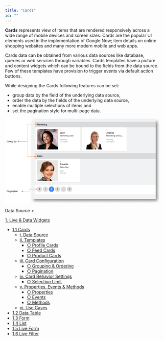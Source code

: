 ```yaml
---
title: "Cards"
id: ""
---
```


**Cards** represents view of items that are rendered responsively across a wide range of mobile devices and screen sizes. Cards are the popular UI elements used in the implementation of Google Now; item details on online shopping websites and many more modern mobile and web apps.

Cards data can be obtained from various data sources like database, queries or web services through variables. Cards templates have a picture and content widgets which can be bound to the fields from the data source. Few of these templates have provision to trigger events via default action buttons.

While designing the Cards following features can be set:

- group data by the field of the underlying data source,
- order the data by the fields of the underlying data source,
- enable multiple selections of items and
- set the pagination style for multi-page data.

[![](../../../../assets/cards_overview.png)](../../../../assets/cards_overview.png)

Data Source >

[1\. Live & Data Widgets](/learn/app-development/widgets/widget-library/#data-live)

- [1.1 Cards](/learn/app-development/widgets/datalive/cards/)
    - [i. Data Source](/learn/app-development/widgets/datalive/cards/cards-data-source/)
    - [ii. Templates](/learn/app-development/widgets/datalive/cards/cards-templates/)
        - [○ Profile Cards](/learn/app-development/widgets/datalive/cards/cards-templates/#profile)
        - [○ Feed Cards](/learn/app-development/widgets/datalive/cards/cards-templates/#feed)
        - [○ Product Cards](/learn/app-development/widgets/datalive/cards/cards-templates/#product)
    - [iii. Card Configuration](/learn/app-development/widgets/datalive/cards/card-configuration/)
        - [○ Grouping & Ordering](/learn/app-development/widgets/datalive/cards/card-configuration/#grouping-ordering)
        - [○ Pagination](/learn/app-development/widgets/datalive/cards/card-configuration/#pagin)
    - [iv. Card Behavior Settings](/learn/app-development/widgets/datalive/cards/card-behavior-settings/)
        - [○ Selection Limit](/learn/app-development/widgets/datalive/cards/card-behavior-settings/#selection)
    - [v. Properties, Events & Methods](/learn/app-development/widgets/datalive/cards/cards-properties-events-methods/)
        - [○ Properties](/learn/app-development/widgets/datalive/cards/cards-properties-events-methods/#properties)
        - [○ Events](/learn/app-development/widgets/datalive/cards/cards-properties-events-methods/#events)
        - [○ Methods](/learn/app-development/widgets/datalive/cards/cards-properties-events-methods/#methods)
    - [vi. Use Cases](/learn/app-development/widgets/datalive/cards/card-use-cases/)
- [1.2 Data Table](/learn/app-development/widgets/datalive/data-table/)
- [1.3 Form](/learn/app-development/widgets/datalive/form/)
- [1.4 List](/learn/app-development/widgets/datalive/list/)
- [1.5 Live Form](/learn/app-development/widgets/datalive/live-form/)
- [1.6 Live Filter](/learn/app-development/widgets/datalive/live-filter/)
